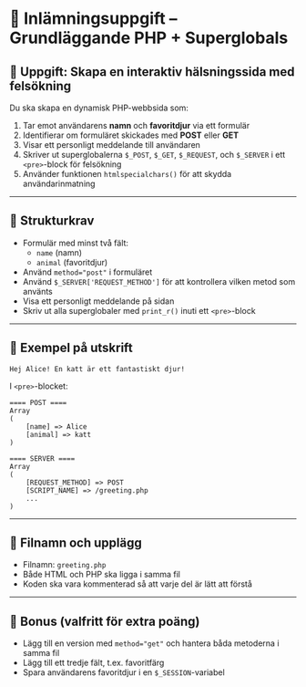 # 📝 Inlämningsuppgift – Grundläggande PHP + Superglobals

## 🎯 Uppgift: Skapa en interaktiv hälsningssida med felsökning

Du ska skapa en dynamisk PHP-webbsida som:

1. Tar emot användarens **namn** och **favoritdjur** via ett formulär
2. Identifierar om formuläret skickades med **POST** eller **GET**
3. Visar ett personligt meddelande till användaren
4. Skriver ut superglobalerna `$_POST`, `$_GET`, `$_REQUEST`, och `$_SERVER` i ett `<pre>`-block för felsökning
5. Använder funktionen `htmlspecialchars()` för att skydda användarinmatning

---

## 🧱 Strukturkrav

- Formulär med minst två fält:
  - `name` (namn)
  - `animal` (favoritdjur)
- Använd `method="post"` i formuläret
- Använd `$_SERVER['REQUEST_METHOD']` för att kontrollera vilken metod som använts
- Visa ett personligt meddelande på sidan
- Skriv ut alla superglobaler med `print_r()` inuti ett `<pre>`-block

---

## 🧪 Exempel på utskrift

```text
Hej Alice! En katt är ett fantastiskt djur!
```

I `<pre>`-blocket:

```
==== POST ====
Array
(
    [name] => Alice
    [animal] => katt
)

==== SERVER ====
Array
(
    [REQUEST_METHOD] => POST
    [SCRIPT_NAME] => /greeting.php
    ...
)
```

---

## 📂 Filnamn och upplägg

- Filnamn: `greeting.php`
- Både HTML och PHP ska ligga i samma fil
- Koden ska vara kommenterad så att varje del är lätt att förstå

---

## 🌟 Bonus (valfritt för extra poäng)
- Lägg till en version med `method="get"` och hantera båda metoderna i samma fil
- Lägg till ett tredje fält, t.ex. favoritfärg
- Spara användarens favoritdjur i en `$_SESSION`-variabel

